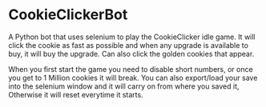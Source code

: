 # CookieClickerBot
A Python bot that uses selenium to play the CookieClicker idle game.
It will click the cookie as fast as possible and when any upgrade is available to buy, it will buy the upgrade. 
Can also click the golden cookies that appear.

When you first start the game you need to disable short numbers, or once you get to 1 Million cookies it will break.
You can also export/load your save into the selenium window and it will carry on from where you saved it, Otherwise it will reset everytime it starts.

